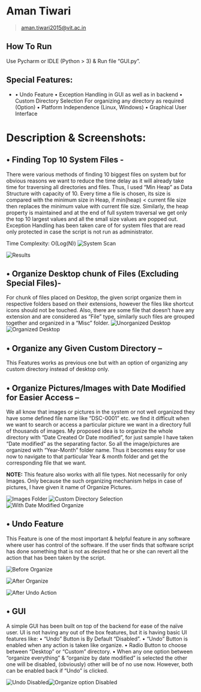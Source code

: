 ﻿# Aman Tiwari

> aman.tiwari2015@vit.ac.in

## How To Run

Use Pycharm or IDLE (Python > 3) & Run file “GUI.py”.


## Special Features:

 - •	Undo Feature 
•	Exception Handling in GUI as well as in backend
•	Custom Directory Selection For organizing any directory as required 	 (Option)
•	Platform Independence (Linux, Windows)
•	Graphical User Interface


# Description & Screenshots:

## •	Finding Top 10 System Files - 

There were various methods of finding 10 biggest files on system but for obvious reasons we want to reduce the time delay as it will already take time for traversing all directories and files. Thus, I used “Min Heap” as Data Structure with capacity of 10. Every time a file is chosen, its size is compared with the minimum size in Heap, if min(heap) < current file size then replaces the minimum value with current file size. Similarly, the heap property is maintained and at the end of full system traversal we get only the top 10 largest values and all the small size values are popped out.
Exception Handling has been taken care of for system files that are read only protected in case the script is not run as administrator. 

Time Complexity: O(Log(N))
![System Scan](https://raw.githubusercontent.com/tiwari85aman/AssignmentOrganizer/master/Images/1.png)

![Results](https://raw.githubusercontent.com/tiwari85aman/AssignmentOrganizer/master/Images/2.png)
## •	Organize Desktop chunk of Files (Excluding Special Files)-

For chunk of files placed on Desktop, the given script organize them in respective folders based on their extensions, however the files like shortcut icons should not be touched.
Also, there are some file that doesn’t have any extension and are considered as “File” type, similarly such files are grouped together and organized in a “Misc” folder.
![Unorganized Desktop](https://raw.githubusercontent.com/tiwari85aman/AssignmentOrganizer/master/Images/3.png)
![Organized Desktop](https://raw.githubusercontent.com/tiwari85aman/AssignmentOrganizer/master/Images/4.png)
## •	Organize any Given Custom Directory –

This Features works as previous one but with an option of organizing any custom directory instead of desktop only.

## •	Organize Pictures/Images with Date Modified for Easier Access –

We all know that images or pictures in the system or not well organized they have some defined file name like “DSC-0001” etc. we find it difficult when we want to search or access a particular picture we want in a directory full of thousands of images.
My proposed idea is to organize the whole directory with “Date Created Or Date modified”, for just sample I have taken “Date modified” as the separating factor. So all the image/pictures are organized with “Year-Month” folder name. Thus it becomes easy for use now to navigate to that particular Year & month folder and get the corresponding file that we want.

**NOTE:**  This feature also works with all file types. Not necessarily for only Images. Only because the such organizing mechanism helps in case of pictures, I have given it name of Organize Pictures.

![Images Folder](https://raw.githubusercontent.com/tiwari85aman/AssignmentOrganizer/master/Images/5.png)
![Custom Directory Selection](https://raw.githubusercontent.com/tiwari85aman/AssignmentOrganizer/master/Images/6.png)
![With Date Modified Organize](https://raw.githubusercontent.com/tiwari85aman/AssignmentOrganizer/master/Images/7.png)
## •	Undo Feature

This Feature is one of the most important & helpful feature in any software where user has control of the software. If the user finds that software script has done something that is not as desired that he or she can revert all the action that has been taken by the script.

![Before Organize](https://raw.githubusercontent.com/tiwari85aman/AssignmentOrganizer/master/Images/8.png)

![After Organize](https://raw.githubusercontent.com/tiwari85aman/AssignmentOrganizer/master/Images/9.png)

![After Undo Action](https://raw.githubusercontent.com/tiwari85aman/AssignmentOrganizer/master/Images/10.png)
## •	GUI

A simple GUI has been built on top of the backend for ease of the naïve user. UI is not having any out of the box features, but it is having basic UI features like:
•	“Undo” Button is By Default “Disabled”.
•	“Undo” Button is enabled when any action is taken like organize.
•	Radio Button to choose between “Desktop” or “Custom” directory.
•	When any one option between “organize everything” & “organize by date modified” is selected the other one will be disabled, (obviously) other will be of no use now. However, both can be enabled back if “Undo” is clicked.

![Undo Disabled](https://raw.githubusercontent.com/tiwari85aman/AssignmentOrganizer/master/Images/12.png)![Organize option Disabled](https://raw.githubusercontent.com/tiwari85aman/AssignmentOrganizer/master/Images/11.png)
